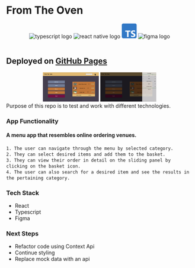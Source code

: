 # From The Oven

<div align="center">
<img alt="typescript logo" width="40px" src="https://upload.wikimedia.org/wikipedia/commons/thumb/9/99/Unofficial_JavaScript_logo_2.svg/1200px-Unofficial_JavaScript_logo_2.svg.png" />
<img alt="react native logo" width="40px" src="https://upload.wikimedia.org/wikipedia/commons/a/a7/React-icon.svg" />
<img alt="ts logo" width="40px" src="./src/assets/Typescript_logo_2020.svg.png"/>
<img  alt="figma logo" width="40px" src="https://upload.wikimedia.org/wikipedia/commons/3/33/Figma-logo.svg"  height="37"/>
</div>
</br>

## Deployed on [GitHub Pages](https://gentjanad.github.io/From-The-Oven/)

<div align="center">
<img src="src/assets/FromTheOven1.png" style=" width:30%; height:auto">
<img src="src/assets/FromTheOven2.png" style=" width:30%; height:auto ">
</div>
Purpose of this repo is to test and work with different technologies.

### App Functionality

#### A menu app that resembles online ordering venues.

    1. The user can navigate through the menu by selected category.
    2. They can select desired items and add them to the basket.
    3. They can view their order in detail on the sliding panel by clicking on the basket icon.
    4. The user can also search for a desired item and see the results in the pertaining category.

### Tech Stack

- React
- Typescript
- Figma

### Next Steps

- Refactor code using Context Api
- Continue styling
- Replace mock data with an api
